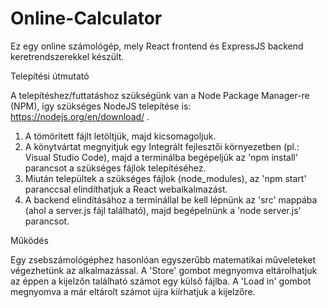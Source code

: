 # Online-Calculator
 Ez egy online számológép, mely React frontend és ExpressJS backend keretrendszerekkel készült.

Telepítési útmutató

A telepítéshez/futtatáshoz szükségünk van a Node Package Manager-re (NPM), így szükséges NodeJS telepítése is: https://nodejs.org/en/download/ .
1. A tömörített fájlt letöltjük, majd kicsomagoljuk.
2. A könytvártat megnyitjuk egy Integrált fejlesztői környezetben (pl.: Visual Studio Code), majd a terminálba begépeljük az 'npm install' parancsot a szükséges fájlok  telepítéséhez.
3. Miután települtek a szükséges fájlok (node_modules), az 'npm start' paranccsal elindíthatjuk a React webalkalmazást.
4. A backend elindításához a terminállal be kell lépnünk az 'src' mappába (ahol a server.js fájl található), majd begépelnünk a 'node server.js' parancsot.

Működés

Egy zsebszámológéphez hasonlóan egyszerűbb matematikai műveleteket végezhetünk az alkalmazással.
A 'Store' gombot megnyomva eltárolhatjuk az éppen a kijelzőn található számot egy külső fájlba.
A 'Load in' gombot megnyomva a már eltárolt számot újra kiírhatjuk a kijelzőre.
